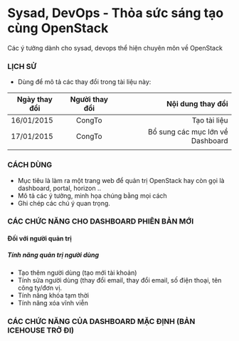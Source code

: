 # Sysad, DevOps - Thỏa sức sáng tạo cùng OpenStack
Các ý tưởng dành cho sysad, devops thể hiện chuyên môn về OpenStack

### LỊCH SỬ
* Dùng để mô tả các thay đổi trong tài liệu này: 

| Ngày thay đổi     | Người thay đổi      | Nội dung thay đổi  |
| ------------- |:-------------:| -----:|
| 16/01/2015    | CongTo | Tạo tài liệu |
| 17/01/2015    | CongTo      |   Bổ sung các mục lớn về Dashboard |
| |     |   |

### CÁCH DÙNG
* Mục tiêu là làm ra một trang web để quản trị OpenStack hay còn gọi là dashboard, portal, horizon ..
* Mô tả các ý tưởng, minh họa chúng bằng mọi cách
* Ghi chép các chú ý quan trọng.

### CÁC CHỨC NĂNG CHO DASHBOARD PHIÊN BẢN MỚI
#### Đối với người quản trị
##### Tính năng quản trị người dùng
- Tạo thêm người dùng (tạo mới tài khoản)
- Tính sửa người dùng  (thay đổi email, thay đổi email, số điện thoại, tên công ty/đơn vị.
- Tính năng khóa tạm thời
- Tính năng xóa vĩnh viễn

### CÁC CHỨC NĂNG CỦA DASHBOARD MẶC ĐỊNH (BẢN ICEHOUSE TRỞ ĐI)
